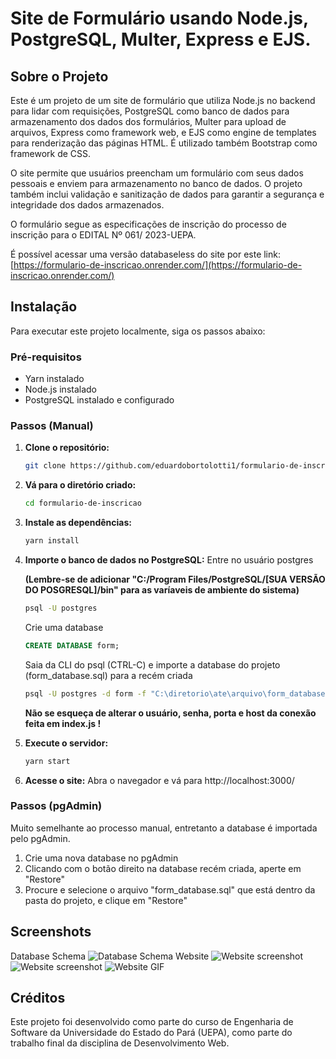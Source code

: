 # Site de Formulário usando Node.js, PostgreSQL, Multer, Express e EJS.

## Sobre o Projeto

Este é um projeto de um site de formulário que utiliza Node.js no backend para lidar com requisições, PostgreSQL como banco de dados para armazenamento dos dados dos formulários, Multer para upload de arquivos, Express como framework web, e EJS como engine de templates para renderização das páginas HTML. É utilizado também Bootstrap como framework de CSS.

O site permite que usuários preencham um formulário com seus dados pessoais e enviem para armazenamento no banco de dados. O projeto também inclui validação e sanitização de dados para garantir a segurança e integridade dos dados armazenados.

O formulário segue as especificações de inscrição do processo de inscrição para o EDITAL Nº 061/ 2023-UEPA.

É possível acessar uma versão databaseless do site por este link: [https://formulario-de-inscricao.onrender.com/](https://formulario-de-inscricao.onrender.com/)  

## Instalação

Para executar este projeto localmente, siga os passos abaixo:

### Pré-requisitos

- Yarn instalado
- Node.js instalado
- PostgreSQL instalado e configurado

### Passos (Manual)

1. **Clone o repositório:**

   ```bash
   git clone https://github.com/eduardobortolotti1/formulario-de-inscricao
    ```
2. **Vá para o diretório criado:**
    ```bash
   cd formulario-de-inscricao
    ```
3. **Instale as dependências:**
    ```bash
    yarn install
    ```
4. **Importe o banco de dados no PostgreSQL:**
    Entre no usuário postgres
    
    **(Lembre-se de adicionar "C:/Program Files/PostgreSQL/[SUA VERSÃO DO POSGRESQL]/bin" para as varíaveis de ambiente do sistema)**
    ```bash
    psql -U postgres
    ```
    Crie uma database
    ```sql
    CREATE DATABASE form;
    ```
    Saia da CLI do psql (CTRL-C) e importe a database do projeto (form_database.sql) para a recém criada  
    ```bash
    psql -U postgres -d form -f "C:\diretorio\ate\arquivo\form_database.sql"  
    ```
    **Não se esqueça de alterar o usuário, senha, porta e host da conexão feita em index.js !**

5. **Execute o servidor:**
    ```bash
    yarn start
    ```
6. **Acesse o site:**
    Abra o navegador e vá para http://localhost:3000/

### Passos (pgAdmin)  
Muito semelhante ao processo manual, entretanto a database é importada pelo pgAdmin.
1. Crie uma nova database no pgAdmin  
2. Clicando com o botão direito na database recém criada, aperte em "Restore"
3. Procure e selecione o arquivo "form_database.sql" que está dentro da pasta do projeto, e clique em "Restore"

## Screenshots  
Database Schema
![Database Schema](https://i.ibb.co/TtxQQmh/image.png "Database Schema")
Website
![Website screenshot](https://i.ibb.co/D9ZvXq4/Fire-Shot-Capture-002-Formul-rio-UEPA-localhost.png)
![Website screenshot](https://i.ibb.co/PcmJW6w/Fire-Shot-Capture-001-Formul-rio-UEPA-localhost.png)
![Website GIF](https://i.ibb.co/VSX7m25/firefox-J6y-WEyc-K6q.gif)


## Créditos

Este projeto foi desenvolvido como parte do curso de Engenharia de Software da Universidade do Estado do Pará (UEPA), como parte do trabalho final da disciplina de Desenvolvimento Web.
